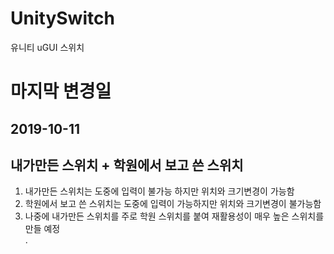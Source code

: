 # UnitySwitch
유니티 uGUI 스위치

# 마지막 변경일
## 2019-10-11


## 내가만든 스위치 + 학원에서 보고 쓴 스위치



<ol>
<li>내가만든 스위치는 도중에 입력이 불가능 하지만 위치와 크기변경이 가능함</li>

<li>학원에서 보고 쓴 스위치는 도중에 입력이 가능하지만 위치와 크기변경이 불가능함</li>

<li>나중에 내가만든 스위치를 주로 학원 스위치를 붙여 재활용성이 매우 높은 스위치를 만들 예정</li>.
</ol>